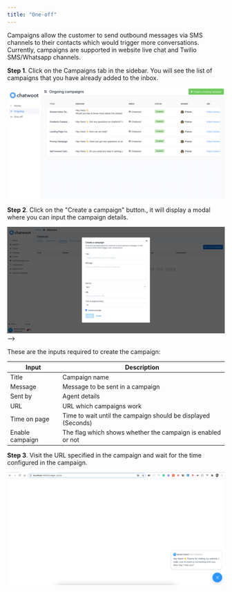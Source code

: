```yaml
---
title: "One-off"
---
```


Campaigns allow the customer to send outbound messages via SMS channels to their contacts which would trigger more conversations. Currently, campaigns are supported in website live chat and Twilio SMS/Whatsapp channels.

**Step 1**. Click on the Campaigns tab in the sidebar. You will see the list of campaigns that you have already added to the inbox.

![campaigns](../images/campaigns.png)

**Step 2**. Click on the "Create a campaign" button., it will display a modal where you can input the campaign details.

![add-a-campaign](../images/add-campaign.png) -->


These are the inputs required to create the campaign:
<div class="table table-striped">

| Input        | Description
--------------------------------------------------------------------------------------------------------------------- | ---------------------------------------------------------------------------------------------- |
| Title | Campaign name
| Message | Message to be sent in a campaign
| Sent by | Agent details
| URL | URL which campaigns work
| Time on page | Time to wait until the campaign should be displayed (Seconds)
| Enable campaign | The flag which shows whether the campaign is enabled or not

</div>

**Step 3**. Visit the URL specified in the campaign and wait for the time configured in the campaign.

![add-a-campaign](../images/campaign-message.png)
